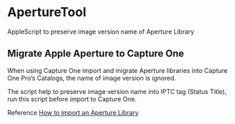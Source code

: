 # ApertureTool
AppleScript to preserve image version name of Aperture Library

## Migrate Apple Aperture to Capture One

When using Capture One import and migrate Aperture libraries into Capture One Pro’s Catalogs, the name of image version is ignored.

The script help to preserve image version name into IPTC tag (Status Title), run this script before import to Capture One.

Reference [How to import an Aperture Library][1]

[1]: https://support.captureone.com/hc/en-us/articles/360008801138-How-to-import-an-Aperture-Library